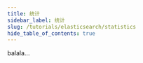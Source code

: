 ```yaml
---
title: 统计
sidebar_label: 统计
slug: /tutorials/elasticsearch/statistics
hide_table_of_contents: true
---
```

balala...